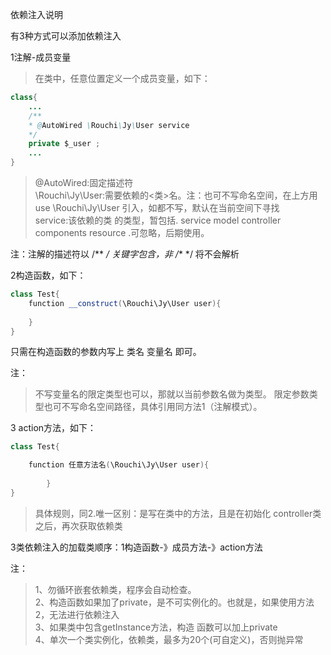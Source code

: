 依赖注入说明 

有3种方式可以添加依赖注入

1注解-成员变量
>在类中，任意位置定义一个成员变量，如下：
```java
class{
    ...
    /**
    * @AutoWired \Rouchi\Jy\User service
    */
    private $_user ;
    ...
}
```
>@AutoWired:固定描述符<br/>
\Rouchi\Jy\User:需要依赖的<类>名。注：也可不写命名空间，在上方用use \Rouchi\Jy\User 引入，如都不写，默认在当前空间下寻找<br/>
service:该依赖的类 的类型，暂包括. service model controller  components resource .可忽略，后期使用。<br/>

注：注解的描述符以   /** */     关键字包含，非   /** */ 将不会解析

2构造函数，如下：
```java
class Test{
    function __construct(\Rouchi\Jy\User user){
    
    }
}
```

只需在构造函数的参数内写上  类名 变量名 即可。

注：
>不写变量名的限定类型也可以，那就以当前参数名做为类型。 
限定参数类型也可不写命名空间路径，具体引用同方法1（注解模式）。


3 action方法，如下：
```java
class Test{

    function 任意方法名(\Rouchi\Jy\User user){
        
        }
}

```
>具体规则，同2.唯一区别：是写在类中的方法，且是在初始化 controller类之后，再次获取依赖类

3类依赖注入的加载类顺序：1构造函数-》成员方法-》action方法


注：
>1、勿循环嵌套依赖类，程序会自动检查。<br/>
2、构造函数如果加了private，是不可实例化的。也就是，如果使用方法2，无法进行依赖注入<br/>
3、如果类中包含getInstance方法，构造 函数可以加上private<br/>
4、单次一个类实例化，依赖类，最多为20个(可自定义)，否则抛异常<br/>



